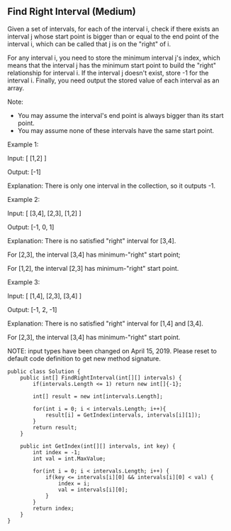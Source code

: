 ## Find Right Interval (Medium)

Given a set of intervals, for each of the interval i, check if there exists an interval j whose start point is bigger than or equal to the end point of the interval i, which can be called that j is on the "right" of i.

For any interval i, you need to store the minimum interval j's index, which means that the interval j has the minimum start point to build the "right" relationship for interval i. If the interval j doesn't exist, store -1 for the interval i. Finally, you need output the stored value of each interval as an array.

Note:

* You may assume the interval's end point is always bigger than its start point.
* You may assume none of these intervals have the same start point.
 

Example 1:

Input: [ [1,2] ]

Output: [-1]

Explanation: There is only one interval in the collection, so it outputs -1.
 

Example 2:

Input: [ [3,4], [2,3], [1,2] ]

Output: [-1, 0, 1]

Explanation: There is no satisfied "right" interval for [3,4].

For [2,3], the interval [3,4] has minimum-"right" start point;

For [1,2], the interval [2,3] has minimum-"right" start point.
 

Example 3:

Input: [ [1,4], [2,3], [3,4] ]

Output: [-1, 2, -1]

Explanation: There is no satisfied "right" interval for [1,4] and [3,4].

For [2,3], the interval [3,4] has minimum-"right" start point.

NOTE: input types have been changed on April 15, 2019. Please reset to default code definition to get new method signature.

```
public class Solution {
    public int[] FindRightInterval(int[][] intervals) {
        if(intervals.Length <= 1) return new int[]{-1};
        
        int[] result = new int[intervals.Length];
        
        for(int i = 0; i < intervals.Length; i++){
            result[i] = GetIndex(intervals, intervals[i][1]);
        }
        return result;
    }
    
    public int GetIndex(int[][] intervals, int key) {
        int index = -1;
        int val = int.MaxValue;
        
        for(int i = 0; i < intervals.Length; i++) {
            if(key <= intervals[i][0] && intervals[i][0] < val) {
                index = i;
                val = intervals[i][0];
            }
        }
        return index;
    }
}
```
